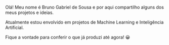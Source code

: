 Olá! Meu nome é Bruno Gabriel de Sousa e por aqui compartilho alguns dos meus projetos e ideias.

Atualmente estou envolvido em projetos de Machine Learning e Inteligência Artificial. 

Fique a vontade para conferir o que já produzi até agora! 😀
